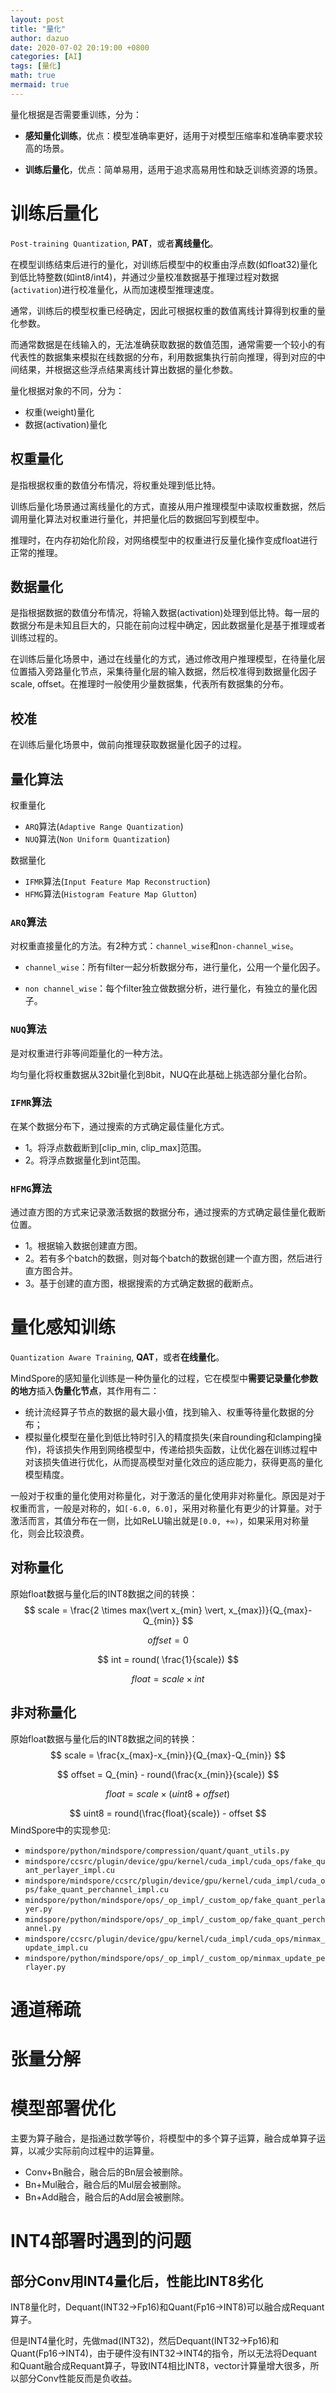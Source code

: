 ```yaml
---
layout: post
title: "量化"
author: dazuo
date: 2020-07-02 20:19:00 +0800
categories: [AI]
tags: [量化]
math: true
mermaid: true
---
```


量化根据是否需要重训练，分为：

- **感知量化训练**，优点：模型准确率更好，适用于对模型压缩率和准确率要求较高的场景。

- **训练后量化**，优点：简单易用，适用于追求高易用性和缺乏训练资源的场景。



# 训练后量化

`Post-training Quantization`, **PAT**，或者**离线量化**。

在模型训练结束后进行的量化，对训练后模型中的权重由浮点数(如float32)量化到低比特整数(如int8/int4)，并通过少量校准数据基于推理过程对数据(`activation`)进行校准量化，从而加速模型推理速度。

通常，训练后的模型权重已经确定，因此可根据权重的数值离线计算得到权重的量化参数。

而通常数据是在线输入的，无法准确获取数据的数值范围，通常需要一个较小的有代表性的数据集来模拟在线数据的分布，利用数据集执行前向推理，得到对应的中间结果，并根据这些浮点结果离线计算出数据的量化参数。



量化根据对象的不同，分为：

- 权重(weight)量化
- 数据(activation)量化



## 权重量化

是指根据权重的数值分布情况，将权重处理到低比特。

训练后量化场景通过离线量化的方式，直接从用户推理模型中读取权重数据，然后调用量化算法对权重进行量化，并把量化后的数据回写到模型中。

推理时，在内存初始化阶段，对网络模型中的权重进行反量化操作变成float进行正常的推理。



## 数据量化

是指根据数据的数值分布情况，将输入数据(activation)处理到低比特。每一层的数据分布是未知且巨大的，只能在前向过程中确定，因此数据量化是基于推理或者训练过程的。

在训练后量化场景中，通过在线量化的方式，通过修改用户推理模型，在待量化层位置插入旁路量化节点，采集待量化层的输入数据，然后校准得到数据量化因子scale, offset。在推理时一般使用少量数据集，代表所有数据集的分布。



## 校准

在训练后量化场景中，做前向推理获取数据量化因子的过程。



## 量化算法

权重量化

- `ARQ`算法(`Adaptive Range Quantization`)
- `NUQ`算法(`Non Uniform Quantization`)

数据量化

- `IFMR`算法(`Input Feature Map Reconstruction`)
- `HFMG`算法(`Histogram Feature Map Glutton`)

### `ARQ`算法

对权重直接量化的方法。有2种方式：`channel_wise`和`non-channel_wise`。

- `channel_wise`：所有filter一起分析数据分布，进行量化，公用一个量化因子。

- `non channel_wise`：每个filter独立做数据分析，进行量化，有独立的量化因子。

### `NUQ`算法

是对权重进行非等间距量化的一种方法。

均匀量化将权重数据从32bit量化到8bit，NUQ在此基础上挑选部分量化台阶。

### `IFMR`算法

在某个数据分布下，通过搜索的方式确定最佳量化方式。

- 1。将浮点数截断到[clip_min, clip_max]范围。
- 2。将浮点数据量化到int范围。

### `HFMG`算法

通过直方图的方式来记录激活数据的数据分布，通过搜索的方式确定最佳量化截断位置。

- 1。根据输入数据创建直方图。
- 2。若有多个batch的数据，则对每个batch的数据创建一个直方图，然后进行直方图合并。
- 3。基于创建的直方图，根据搜索的方式确定数据的截断点。



# **量化感知训练**

`Quantization Aware Training`, **QAT**，或者**在线量化**。

MindSpore的感知量化训练是一种伪量化的过程，它在模型中**需要记录量化参数的地方**插入**伪量化节点**，其作用有二：

- 统计流经算子节点的数据的最大最小值，找到输入、权重等待量化数据的分布；
- 模拟量化模型在量化到低比特时引入的精度损失(来自rounding和clamping操作)，将该损失作用到网络模型中，传递给损失函数，让优化器在训练过程中对该损失值进行优化，从而提高模型对量化效应的适应能力，获得更高的量化模型精度。



一般对于权重的量化使用对称量化，对于激活的量化使用非对称量化。原因是对于权重而言，一般是对称的，如`[-6.0, 6.0]`，采用对称量化有更少的计算量。对于激活而言，其值分布在一侧，比如ReLU输出就是`[0.0, +∞)`，如果采用对称量化，则会比较浪费。



## 对称量化

原始float数据与量化后的INT8数据之间的转换：
$$
scale = \frac{2 \times max(\vert x_{min} \vert, x_{max})}{Q_{max}-Q_{min}}
$$


$$
offset = 0
$$

$$
int = round( \frac{1}{scale})
$$

$$
float = scale \times int
$$




## 非对称量化

原始float数据与量化后的INT8数据之间的转换：
$$
scale = \frac{x_{max}-x_{min}}{Q_{max}-Q_{min}}
$$

$$
offset = Q_{min} - round(\frac{x_{min}}{scale})
$$

$$
float = scale \times (uint8 + offset)
$$

$$
uint8 = round(\frac{float}{scale}) - offset
$$
MindSpore中的实现参见:

- `mindspore/python/mindspore/compression/quant/quant_utils.py`
- `mindspore/ccsrc/plugin/device/gpu/kernel/cuda_impl/cuda_ops/fake_quant_perlayer_impl.cu`
- `mindspore/mindspore/ccsrc/plugin/device/gpu/kernel/cuda_impl/cuda_ops/fake_quant_perchannel_impl.cu`
- `mindspore/python/mindspore/ops/_op_impl/_custom_op/fake_quant_perlayer.py`
- `mindspore/python/mindspore/ops/_op_impl/_custom_op/fake_quant_perchannel.py`
- `mindspore/ccsrc/plugin/device/gpu/kernel/cuda_impl/cuda_ops/minmax_update_impl.cu`
- `mindspore/python/mindspore/ops/_op_impl/_custom_op/minmax_update_perlayer.py`





# 通道稀疏





# 张量分解







# 模型部署优化

主要为算子融合，是指通过数学等价，将模型中的多个算子运算，融合成单算子运算，以减少实际前向过程中的运算量。

- Conv+Bn融合，融合后的Bn层会被删除。
- Bn+Mul融合，融合后的Mul层会被删除。
- Bn+Add融合，融合后的Add层会被删除。



# INT4部署时遇到的问题

## 部分Conv用INT4量化后，性能比INT8劣化

INT8量化时，Dequant(INT32->Fp16)和Quant(Fp16->INT8)可以融合成Requant算子。

但是INT4量化时，先做mad(INT32)，然后Dequant(INT32->Fp16)和Quant(Fp16->INT4)，由于硬件没有INT32->INT4的指令，所以无法将Dequant和Quant融合成Requant算子，导致INT4相比INT8，vector计算量增大很多，所以部分Conv性能反而是负收益。
